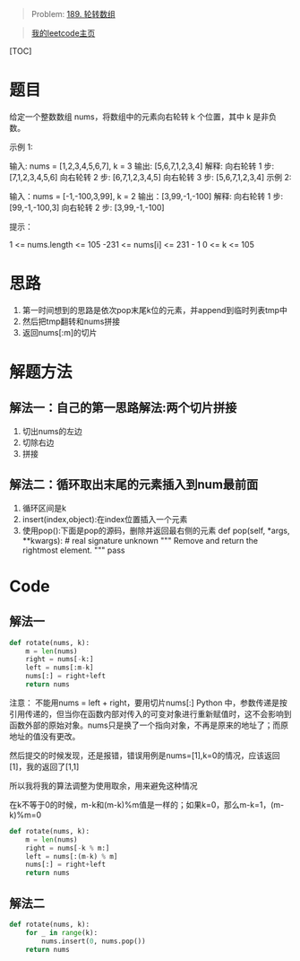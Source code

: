 > Problem: [189. 轮转数组](https://leetcode.cn/problems/rotate-array/description/)

>[我的leetcode主页](https://leetcode.cn/u/qui22ical-gagariny8t/)

[TOC]

# 题目
给定一个整数数组 nums，将数组中的元素向右轮转 k 个位置，其中 k 是非负数。

示例 1:

输入: nums = [1,2,3,4,5,6,7], k = 3
输出: [5,6,7,1,2,3,4]
解释:
向右轮转 1 步: [7,1,2,3,4,5,6]
向右轮转 2 步: [6,7,1,2,3,4,5]
向右轮转 3 步: [5,6,7,1,2,3,4]
示例 2:

输入：nums = [-1,-100,3,99], k = 2
输出：[3,99,-1,-100]
解释: 
向右轮转 1 步: [99,-1,-100,3]
向右轮转 2 步: [3,99,-1,-100]
 

提示：

1 <= nums.length <= 105
-231 <= nums[i] <= 231 - 1
0 <= k <= 105
# 思路

1. 第一时间想到的思路是依次pop末尾k位的元素，并append到临时列表tmp中
2. 然后把tmp翻转和nums拼接
3. 返回nums[:m]的切片
# 解题方法
## 解法一：自己的第一思路解法:两个切片拼接
1. 切出nums的左边
2. 切除右边
3. 拼接
## 解法二：循环取出末尾的元素插入到num最前面
1. 循环区间是k
2. insert(index,object):在index位置插入一个元素
3. 使用pop():下面是pop的源码，删除并返回最右侧的元素
    def pop(self, *args, **kwargs): # real signature unknown
        """ Remove and return the rightmost element. """
        pass
# Code
## 解法一
```python
def rotate(nums, k):
    m = len(nums)
    right = nums[-k:]
    left = nums[:m-k]
    nums[:] = right+left 
    return nums
```
注意：
不能用nums = left + right，要用切片nums[:]
Python 中，参数传递是按引用传递的，但当你在函数内部对传入的可变对象进行重新赋值时，这不会影响到函数外部的原始对象。nums只是换了一个指向对象，不再是原来的地址了；而原地址的值没有更改。

然后提交的时候发现，还是报错，错误用例是nums=[1],k=0的情况，应该返回[1]，我的返回了[1,1]

所以我将我的算法调整为使用取余，用来避免这种情况

在k不等于0的时候，m-k和(m-k)%m值是一样的；如果k=0，那么m-k=1，(m-k)%m=0
```python
def rotate(nums, k):
    m = len(nums)
    right = nums[-k % m:]
    left = nums[:(m-k) % m]
    nums[:] = right+left 
    return nums
```
## 解法二
```python
def rotate(nums, k):
    for _ in range(k):
        nums.insert(0, nums.pop())
    return nums
```